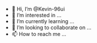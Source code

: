 - 👋 Hi, I’m @Kevin-96ui
- 👀 I’m interested in ...
- 🌱 I’m currently learning ...
- 💞️ I’m looking to collaborate on ...
- 📫 How to reach me ...

<!---
Kevin-96ui/Kevin-96ui is a ✨ special ✨ repository because its `README.md` (this file) appears on your GitHub profile.
You can click the Preview link to take a look at your changes.
--->
